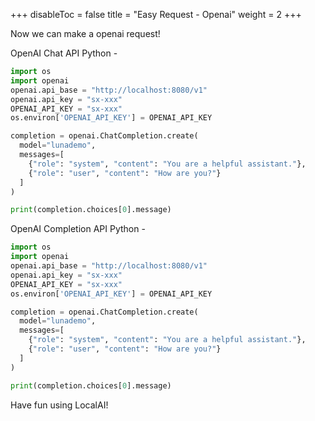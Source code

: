 
+++
disableToc = false
title = "Easy Request - Openai"
weight = 2
+++

Now we can make a openai request!

OpenAI Chat API Python -

```python
import os
import openai
openai.api_base = "http://localhost:8080/v1"
openai.api_key = "sx-xxx"
OPENAI_API_KEY = "sx-xxx"
os.environ['OPENAI_API_KEY'] = OPENAI_API_KEY

completion = openai.ChatCompletion.create(
  model="lunademo",
  messages=[
    {"role": "system", "content": "You are a helpful assistant."},
    {"role": "user", "content": "How are you?"}
  ]
)

print(completion.choices[0].message)
```

OpenAI Completion API Python -

```python
import os
import openai
openai.api_base = "http://localhost:8080/v1"
openai.api_key = "sx-xxx"
OPENAI_API_KEY = "sx-xxx"
os.environ['OPENAI_API_KEY'] = OPENAI_API_KEY

completion = openai.ChatCompletion.create(
  model="lunademo",
  messages=[
    {"role": "system", "content": "You are a helpful assistant."},
    {"role": "user", "content": "How are you?"}
  ]
)

print(completion.choices[0].message)
```

Have fun using LocalAI!

